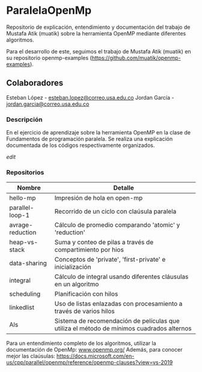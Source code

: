 # ParalelaOpenMp
Repositorio de explicación, entendimiento y documentación del trabajo de Mustafa Atik (muatik) sobre la herramienta OpenMP mediante diferentes algoritmos.

Para el desarrollo de este, seguimos el trabajo de Mustafa Atik (muatik) en su repositorio openmp-examples (https://github.com/muatik/openmp-examples).

## Colaboradores
Esteban López - esteban.lopez@correo.usa.edu.co
Jordan García - jordan.garcia@correo.usa.edu.co 

### Descripción 
En el ejercicio de aprendizaje sobre la herramienta OpenMP en la clase de Fundamentos de programación paralela.
Se realiza una explicación documentada de los códigos respectivamente organizados.

*edit*
### Repositorios
| Nombre           | Detalle                                                            |
|------------------|-----------------------------------------------------------------   |
| hello-mp         | Impresión de hola en open-mp                                       |
| parallel-loop-1  | Recorrido de un ciclo con claúsula paralela                        |
| avrage-reduction | Cálculo de promedio comparando 'atomic' y 'reduction'              |
| heap-vs-stack    | Suma y conteo de pilas a través de compartimiento por hios         |
| data-sharing     | Conceptos de 'private', 'first-private' e inicialización           |
| integral         | Cálculo de integral usando diferentes cláusulas en un algoritmo    |
| scheduling       | Planificación con hilos                                            |
| linkedlist       | Uso de listas enlazadas con procesamiento a través de varios hilos |
| Als              | Sistema de recomendación de películas que utiliza el método de mínimos cuadrados alternos    |

Para un entendimiento completo de los algoritmos, utilizar la documentación de OpenMp: www.openmp.org/
Además, para conocer mejor las claúsulas: https://docs.microsoft.com/en-us/cpp/parallel/openmp/reference/openmp-clauses?view=vs-2019

